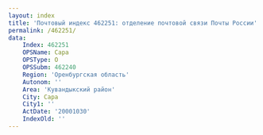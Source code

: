 ```yaml
---
layout: index
title: 'Почтовый индекс 462251: отделение почтовой связи Почты России'
permalink: /462251/
data:
    Index: 462251
    OPSName: Сара
    OPSType: О
    OPSSubm: 462240
    Region: 'Оренбургская область'
    Autonom: ''
    Area: 'Кувандыкский район'
    City: Сара
    City1: ''
    ActDate: '20001030'
    IndexOld: ''
---
```

